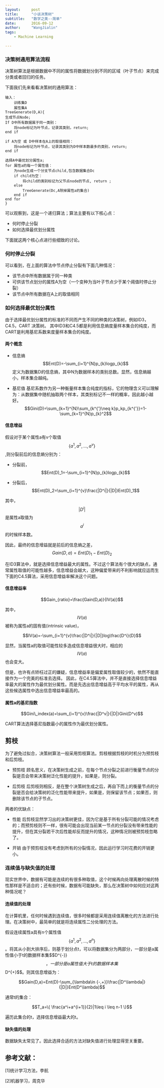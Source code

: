 ```yaml
---
layout:     post
title:      "小谈决策树"
subtitle:   "数学之美--简单"
date:       2016-09-12
author:     "WangJialin"
tags:
    - Machine Learning
    
---
```


### 决策树通用算法流程

决策树算法是根据数据中不同的属性将数据划分到不同的区域（叶子节点）来完成分类或者回归的任务。


下面我们先来看看决策树的通用算法：

```
输入：
	训练集D
	属性集A
TreeGenerate(D,A){
生成节点Node;
If D中所有数据属于同一类别：
	将node标记为叶节点，记录其类别，return;
end if

if A为空 或 D中样本在A上的取值相同：
	将node标记为叶节点，记录其类别为D中样本数最多的类别，return;
end if

选择A中最优划分属性a;
for 属性a的每一个属性值：
	为node生成一个分支节点child,包含数据集合Dc
    if child为空：
    	将child的类别标记为父节点node的节点, return ;
    else
    	TreeGenerate(Dc,A除掉属性a的集合)
    end if
end for
}
```

可以观察到，这是一个递归算法；算法主要有以下核心点：

- 何时停止分裂
- 如何选择最优划分属性



下面就这两个核心点进行些细致的讨论。

### 何时停止分裂

可以看到，在上面的算法中节点停止分裂有下面几种情况：

- 该节点中所有数据属于同一种类
- 可供该节点划分的属性A为空（一个变种为当叶子节点少于某个阈值时停止分裂）
- 该节点中所有数据在A上的取值相同

### 如何选择最优划分属性

由于选择最优划分属性的标准的不同而产生不同的种类的决策树，例如ID3，C4.5，CART 决策树。
其中ID3和C4.5都是利用信息熵度量样本集合的纯度，而CART是利用基尼系数来度量样本集合的纯度。

#### 两个概念

- 信息熵
$$Ent(D)=-\sum_{i=1}^{N}p_{k}logp_{k}$$
定义为数据集D的信息熵，其中N为数据样本的类别总数。显然，信息熵越小，样本集合越纯。

- 基尼值
基尼系数作为另一种衡量样本集合纯度的指标，它的物理含义可以理解为：从数据集中随机抽取两个样本，其类别标记不一样的概率，因此越小越好。
$$Gini(D)=\sum_{k=1}^{N}\sum_{k^{'}\neq k}p_kp_{k^{'}}=1-\sum_{k=1}^{N}p_{k}^2$$

#### 信息增益

假设对于某个属性a有v个取值$$\{ a^1,a^2,...,a^v \}$$,则分裂前后的信息熵分别为：

- 分裂前，
$$Ent(D)_1=-\sum_{i=1}^{N}p_{k}logp_{k}$$

- 分裂后，
$$Ent(D)_2=\sum_{i=1}^{v}\frac{|D^i|}{|D|}Ent(D)_1$$

其中，$$|D^i|$$是属性a取值为$$a^i$$的时候样本数。

因此，最终的信息增益就是前后的信息熵之差，
$$Gain(D,a)=Ent(D)_1-Ent(D)_2$$

在ID3算法中，就是选择信息增益最大的属性。不过这个算法有个很大的缺点，通常属性取值的可能性越多，信息增益会越大，这种偏爱带来的不利影响就应运而生下面的C4.5算法，采用信息增益率解决这个问题。

#### 信息增益率

$$Gain_{ratio}=\frac{Gain(D,a)}{IV(a)}$$

其中，$$IV(a)$$被称为属性a的固有值(intrinsic value)，

$$IV(a)=-\sum_{i=1}^{v}\frac{|D^i|}{|D|}log\frac{D^i}{D}$$

显然，当属性a的取值可能性较多造成信息增益很大时，相应的$$IV(a)$$也会变大。

但是，也许有点矫枉过正的嫌疑，信息增益率是偏爱属性取值较少的，依然不能直接作为一个完美的标准去选择。
因此，在C4.5算法中，并不是直接选择信息增益率最大的属性作为最优划分属性。而是先选出信息增益高于平均水平的属性，再从这些候选属性中选出信息增益率最高的。


#### 属性a的基尼指数

$$Gini\_index(a)=\sum_{i=1}^{v}\frac{|D^v|}{|D|}Gini(D^v)$$

CART算法选择基尼指数最小的属性作为最优划分属性。

## 剪枝

为了避免过拟合，决策树算法一般采用剪枝算法。剪枝根据剪枝的时机分为预剪枝和后剪枝。

- 预剪枝
顾名思义，在决策树生成之前，在每个节点分裂之前进行衡量节点的分裂是否会带来决策树泛化性能的提升，如果是，则分裂。

- 后剪枝
后剪枝则相反，是在整个决策树生成之后，再自下而上的衡量节点的分裂是否会给决策树的泛化性能带来提升，如果是，则保留该节点；如果否，则删除该节点的子节点。

两者的优缺点：

- 性能
  后剪枝显然学习出的决策树更佳，因为它是基于所有分裂可能的情况考虑的；而预剪枝则不一样，很有可能会出现当前某一节点的分裂没有带来性能的提升，但在其分裂若干次后性能却反而提升的情况，这种情况则被预剪枝忽略了。

- 开销
  由于预剪枝没有考虑到所有的分裂情况，因此运行学习时花费的开销更小。
  
### 连续值与缺失值的处理

现实世界中，数据有可能是连续的有很多种取值，这个时候再向处理离散时候的特性那样是不适合的；还有些时候，数据有可能缺失，那么在决策树中如何应对这两种情况呢？

#### 连续值的处理

在计算机里，任何时候遇到连续值，很多时候都是采用连续值离散化的方法进行处理。在决策树中，最简单的就是将连续属性二分处理的方法。

假设连续属性a具有n个属性值$$\{ a^{1}, a^{2},..., a^{n} \}$$。将其从小到大排序后，则基于划分点t，可以将数据集分为两部分，一部分是a属性值小于t的数据样本集$$D^{-}}$$，一部分是a属性值大于t的数据样本集$$D^{+}$$。则其信息增益为：

$$Gain(D,a)=Ent(D)-\sum_{\lambda\in {-,+}}\frac{|D^\lambda|}{|D|}Ent(D^\lambda)$$

通常t的集合：

$$T_a=\{ \frac{a^i+a^{i+1}}{2}|1\leq i \leq n-1 \}$$

遍历此集合的t，选择信息增益最大的t。

#### 缺失值的处理

数据缺失太常见了。因此选择合适的方法对缺失值进行处理显得至关重要。

## 参考文献：

[1]统计学习方法，李航

[2]机器学习，周克华